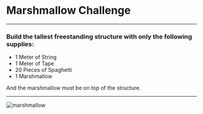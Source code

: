 # Marshmallow Challenge
---

### Build the tallest freestanding structure with only the following supplies:
- 1 Meter of String
- 1 Meter of Tape
- 20 Pieces of Spaghetti
- 1 Marshmallow

And the marshmallow must be on top of the structure.

---
![marshmallow](https://www.youtube.com/embed/H0_yKBitO8M?t=16)
